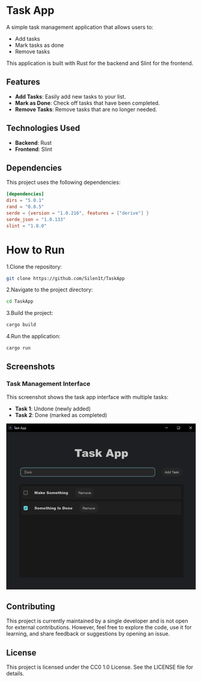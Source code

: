 # Task App

A simple task management application that allows users to:

- Add tasks
- Mark tasks as done
- Remove tasks

This application is built with Rust for the backend and Slint for the frontend.

## Features

- **Add Tasks**: Easily add new tasks to your list.
- **Mark as Done**: Check off tasks that have been completed.
- **Remove Tasks**: Remove tasks that are no longer needed.

## Technologies Used

- **Backend**: Rust
- **Frontend**: Slint

## Dependencies

This project uses the following dependencies:

```toml
[dependencies]
dirs = "5.0.1"
rand = "0.8.5"
serde = {version = "1.0.216", features = ["derive"] }
serde_json = "1.0.133"
slint = "1.8.0"
```

# How to Run

1.Clone the repository:

```bash
git clone https://github.com/Silen1t/TaskApp
```

2.Navigate to the project directory:

```bash
cd TaskApp
```

3.Build the project:
```bash
cargo build
```
4.Run the application:
```bash
cargo run
```


## Screenshots

### Task Management Interface
This screenshot shows the task app interface with multiple tasks:
- **Task 1**: Undone (newly added)
- **Task 2**: Done (marked as completed)

![Task Management Interface](interface_screenshot.png)



## Contributing

This project is currently maintained by a single developer and is not open for external contributions. However, feel free to explore the code, use it for learning, and share feedback or suggestions by opening an issue.

## License

This project is licensed under the CC0 1.0 License. See the LICENSE file for details.
